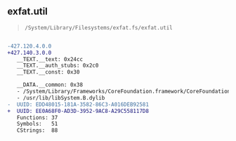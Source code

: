 ## exfat.util

> `/System/Library/Filesystems/exfat.fs/exfat.util`

```diff

-427.120.4.0.0
+427.140.3.0.0
   __TEXT.__text: 0x24cc
   __TEXT.__auth_stubs: 0x2c0
   __TEXT.__const: 0x30

   __DATA.__common: 0x38
   - /System/Library/Frameworks/CoreFoundation.framework/CoreFoundation
   - /usr/lib/libSystem.B.dylib
-  UUID: EDD48015-181A-3582-86C3-A016DEB92581
+  UUID: EE0A68F0-AD3D-3952-9AC8-A29C558117D8
   Functions: 37
   Symbols:   51
   CStrings:  88

```
